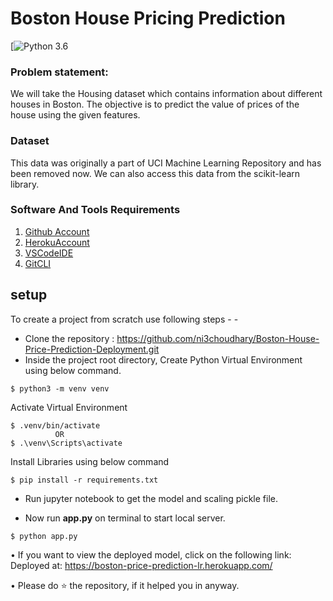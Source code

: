 # Boston House Pricing Prediction

[![Python 3.6](https://img.shields.io/badge/Python-3.6-brightgreen.svg)

### Problem statement:
We will take the Housing dataset which contains information about different houses in Boston. The objective is to predict the value of prices of the house using the given features.

### Dataset
This data was originally a part of UCI Machine Learning Repository and has been removed now. We can also access this data from the scikit-learn library.

### Software And Tools Requirements

1. [Github Account](https://github.com)
2. [HerokuAccount](https://heroku.com)
3. [VSCodeIDE](https://code.visualstudio.com/)
4. [GitCLI](https://git-scm.com/book/en/v2/Getting-Started-The-Command-Line)

## setup
To create a project from scratch use following steps - -

- Clone the repository : https://github.com/ni3choudhary/Boston-House-Price-Prediction-Deployment.git
- Inside the project root directory, Create Python Virtual Environment using below command.
```console
$ python3 -m venv venv
``` 

Activate Virtual Environment
```console
$ .venv/bin/activate 
          OR
$ .\venv\Scripts\activate
```
Install Libraries using below command
```console
$ pip install -r requirements.txt
```
- Run jupyter notebook to get the model and scaling pickle file.

- Now run **app.py** on terminal to start local server.
```console
$ python app.py
```

• If you want to view the deployed model, click on the following link: Deployed at: https://boston-price-prediction-lr.herokuapp.com/

• Please do ⭐ the repository, if it helped you in anyway.


